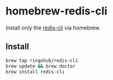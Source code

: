 # homebrew-redis-cli

Install only the [redis-cli](http://redis.io/) via homebrew.

## Install

```bash
brew tap ringohub/redis-cli
brew update && brew doctor
brew install redis-cli
```
